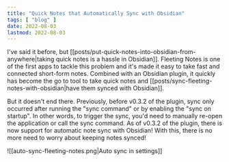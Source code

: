 ```yaml
---
title: "Quick Notes that Automatically Sync with Obsidian"
tags: [ "blog" ]
date: 2022-08-03
lastmod: 2022-08-03
---
```

I've said it before, but [[posts/put-quick-notes-into-obsidian-from-anywhere|taking quick notes is a hassle in Obsidian]]. Fleeting Notes is one of the first apps to tackle this problem and it's made it easy to take fast and connected short-form notes. Combined with an Obsidian plugin, it quickly has become the go to tool to take quick notes and [[posts/sync-fleeting-notes-with-obsidian|have them synced with Obsidian]].

But it doesn't end there. Previously, before v0.3.2 of the plugin, sync only occurred after running the "sync command" or by enabling the "sync on startup". In other words, to trigger the sync, you'd need to manually re-open the application or call the sync command. As of v0.3.2 of the plugin, there is now support for automatic note sync with Obsidian! With this, there is no more need to worry about keeping notes synced!

![[auto-sync-fleeting-notes.png|Auto sync in settings]]